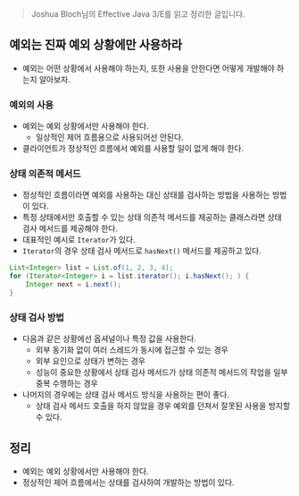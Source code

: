 > Joshua Bloch님의 Effective Java 3/E를 읽고 정리한 글입니다.
> 

## 예외는 진짜 예외 상황에만 사용하라

- 예외는 어떤 상황에서 사용해야 하는지, 또한 사용을 안한다면 어떻게 개발해야 하는지 알아보자.

### 예외의 사용

- 예외는 예외 상황에서만 사용해야 한다.
    - 일상적인 제어 흐름용으로 사용되어선 안된다.
- 클라이언트가 정상적인 흐름에서 예외를 사용할 일이 없게 해야 한다.

### 상태 의존적 메서드

- 정상적인 흐름이라면 예외를 사용하는 대신 상태를 검사하는 방법을 사용하는 방법이 있다.
- 특정 상태에서만 호출할 수 있는 상태 의존적 메서드를 제공하는 클래스라면 상태 검사 메서드를 제공해야 한다.
- 대표적인 예시로 `Iterator`가 있다.
- `Iterator`의 경우 상태 검사 메서드로 `hasNext()` 메서드를 제공하고 있다.

```java
List<Integer> list = List.of(1, 2, 3, 4);
for (Iterator<Integer> i = list.iterator(); i.hasNext(); ) {
    Integer next = i.next();
}
```

### 상태 검사 방법

- 다음과 같은 상황에선 옵셔널이나 특정 값을 사용한다.
    - 외부 동기화 없이 여러 스레드가 동시에 접근할 수 있는 경우
    - 외부 요인으로 상태가 변하는 경우
    - 성능이 중요한 상황에서 상태 검사 메서드가 상태 의존적 메서드의 작업을 일부 중복 수행하는 경우
- 나머지의 경우에는 상태 검사 메서드 방식을 사용하는 편이 좋다.
    - 상태 검사 메서드 호출을 하지 않았을 경우 예외를 던져서 잘못된 사용을 방지할 수 있다.
    

## 정리

- 예외는 예외 상황에서만 사용해야 한다.
- 정상적인 제어 흐름에서는 상태를 검사하여 개발하는 방법이 있다.
